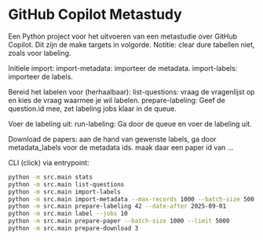 # GitHub Copilot Metastudy

Een Python project voor het uitvoeren van een metastudie over GitHub Copilot.
Dit zijn de make targets in volgorde.
Notitie: clear dure tabellen niet, zoals voor labeling.

Initiele import:
import-metadata: importeer de metadata.
import-labels: importeer de labels.

Bereid het labelen voor (herhaalbaar):
list-questions: vraag de vragenlijst op en kies de vraag waarmee je wil labelen.
prepare-labeling: Geef de question.id mee, zet labeling jobs klaar in de queue.

Voer de labeling uit:
run-labeling: Ga door de queue en voer de labeling uit.

Download de papers:
aan de hand van gewenste labels, ga door metadata_labels voor de metadata ids.
maak daar een paper id van
...

CLI (click) via entrypoint:

```bash
python -m src.main stats
python -m src.main list-questions
python -m src.main import-labels
python -m src.main import-metadata --max-records 1000 --batch-size 500
python -m src.main prepare-labeling 42 --date-after 2025-09-01
python -m src.main label --jobs 10
python -m src.main prepare-paper --batch-size 1000 --limit 5000
python -m src.main prepare-download 3
```